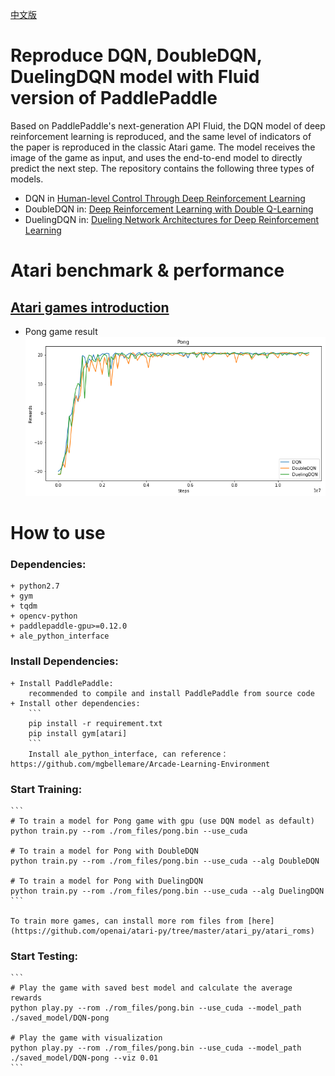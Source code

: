 [中文版](README_cn.md)

# Reproduce DQN, DoubleDQN, DuelingDQN model with Fluid version of PaddlePaddle
Based on PaddlePaddle's next-generation API Fluid, the DQN model of deep reinforcement learning is reproduced, and the same level of indicators of the paper is reproduced in the classic Atari game. The model receives the image of the game as input, and uses the end-to-end model to directly predict the next step. The repository contains the following three types of models.
+ DQN in
[Human-level Control Through Deep Reinforcement Learning](http://www.nature.com/nature/journal/v518/n7540/full/nature14236.html)
+ DoubleDQN in:
[Deep Reinforcement Learning with Double Q-Learning](https://www.aaai.org/ocs/index.php/AAAI/AAAI16/paper/viewPaper/12389)
+ DuelingDQN in:
[Dueling Network Architectures for Deep Reinforcement Learning](http://proceedings.mlr.press/v48/wangf16.html)

# Atari benchmark & performance
## [Atari games introduction](https://gym.openai.com/envs/#atari)

+ Pong game result
![DQN result](assets/dqn.png)

# How to use
### Dependencies:
    + python2.7
    + gym
    + tqdm
    + opencv-python
    + paddlepaddle-gpu>=0.12.0
    + ale_python_interface

### Install Dependencies:
    + Install PaddlePaddle:
        recommended to compile and install PaddlePaddle from source code
    + Install other dependencies:
        ```
        pip install -r requirement.txt
        pip install gym[atari]
        ```
        Install ale_python_interface, can reference：https://github.com/mgbellemare/Arcade-Learning-Environment


### Start Training:
    ```
    # To train a model for Pong game with gpu (use DQN model as default)
    python train.py --rom ./rom_files/pong.bin --use_cuda

    # To train a model for Pong with DoubleDQN
    python train.py --rom ./rom_files/pong.bin --use_cuda --alg DoubleDQN

    # To train a model for Pong with DuelingDQN
    python train.py --rom ./rom_files/pong.bin --use_cuda --alg DuelingDQN
    ```

    To train more games, can install more rom files from [here](https://github.com/openai/atari-py/tree/master/atari_py/atari_roms)

### Start Testing:
    ```
    # Play the game with saved best model and calculate the average rewards
    python play.py --rom ./rom_files/pong.bin --use_cuda --model_path ./saved_model/DQN-pong

    # Play the game with visualization
    python play.py --rom ./rom_files/pong.bin --use_cuda --model_path ./saved_model/DQN-pong --viz 0.01
    ```
